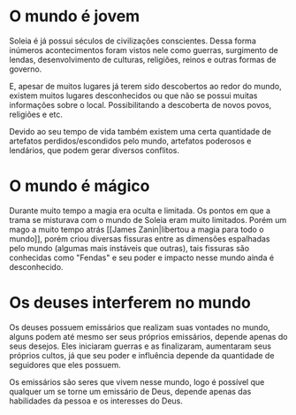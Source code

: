 # O mundo é jovem
Soleia é já possui séculos de civilizações conscientes. Dessa forma inúmeros acontecimentos foram vistos nele como guerras, surgimento de lendas, desenvolvimento de culturas, religiões, reinos e outras formas de governo.

E, apesar de muitos lugares já terem sido descobertos ao redor do mundo, existem muitos lugares desconhecidos ou que não se possui muitas informações sobre o local. Possibilitando a descoberta de novos povos, religiões e etc.

Devido ao seu tempo de vida também existem uma certa quantidade de artefatos perdidos/escondidos pelo mundo, artefatos poderosos e lendários, que podem gerar diversos conflitos.

# O mundo é mágico
Durante muito tempo a magia era oculta e limitada. Os pontos em que a trama se misturava com o mundo de Soleia eram muito limitados. Porém um mago a muito tempo atrás [[James Zanin|libertou a magia para todo o mundo]], porém criou diversas fissuras entre as dimensões espalhadas pelo mundo (algumas mais instáveis que outras), tais fissuras são conhecidas como "Fendas" e seu poder e impacto nesse mundo ainda é desconhecido.

# Os deuses interferem no mundo
Os deuses possuem emissários que realizam suas vontades no mundo, alguns podem até mesmo ser seus próprios emissários, depende apenas do seus desejos. Eles iniciaram guerras e as finalizaram, aumentaram seus próprios cultos, já que seu poder e influência depende da quantidade de seguidores que eles possuem.

Os emissários são seres que vivem nesse mundo, logo é possível que qualquer um se torne um emissário de Deus, depende apenas das habilidades da pessoa e os interesses do Deus.